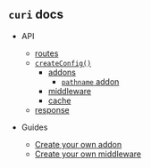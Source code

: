 ## `curi` docs

* API
  * [routes](./API/route.md)
  * [`createConfig()`](./API/createConfig.md)
    * [addons](./API/addons)
      * [`pathname` addon](./API/addons/pathname.md)
    * [middleware](./API/middleware.md)
    * [cache](./API/cache.md)
  * [response](./API/response.md)

* Guides
  * [Create your own addon](../../../docs/tutorials/03-curi-addons.md#creating-addons)
  * [Create your own middleware](../../../docs/tutorials/04-curi-middleware.md#creating-middleware)
